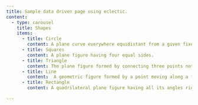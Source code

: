 ```yaml
---
title: Sample data driven page using eclectic.
content:
  - type: carousel
    title: Shapes
    items: 
      - title: Circle
        content: A plane curve everywhere equidistant from a given fixed point, the center. 
      - title: Squares
        content: A plane figure having four equal sides.
      - title: Triangle
        content: The plane figure formed by connecting three points not in a straight line by straight line segments; a three-sided polygon.
      - title: Line
        content:  A geometric figure formed by a point moving along a fixed direction and the reverse direction.
      - title: Rectangle
        content: A quadrilateral plane figure having all its angles right angles and its opposite sides consequently equal.

---
```

